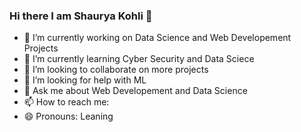 ### Hi there I am Shaurya Kohli 👋
- 🔭 I’m currently working on Data Science and Web Developement Projects
- 🌱 I’m currently learning Cyber Security and Data Sciece
- 👯 I’m looking to collaborate on more projects
- 🤔 I’m looking for help with ML
- 💬 Ask me about Web Developement and Data Science
- 📫 How to reach me: 
- 😄 Pronouns: Leaning

<!--
**shauryakohli/shauryakohli** is a ✨ _special_ ✨ repository because its `README.md` (this file) appears on your GitHub profile.

<img src="https://cdn.mos.cms.futurecdn.net/22TcBxDokgJPuf2ewRPBKn-320-80.jpg">

-->

